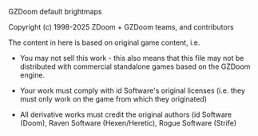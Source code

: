 GZDoom default brightmaps

Copyright (c) 1998-2025 ZDoom + GZDoom teams, and contributors

The content in here is based on original game content, i.e.

- You may not sell this work - this also means that this file may not be distributed with commercial standalone games based on the GZDoom engine.

- Your work must comply with id Software's original licenses (i.e. they must only work on the game from which they originated)

- All derivative works must credit the original authors (id Software (Doom), Raven Software (Hexen/Heretic), Rogue Software (Strife)

